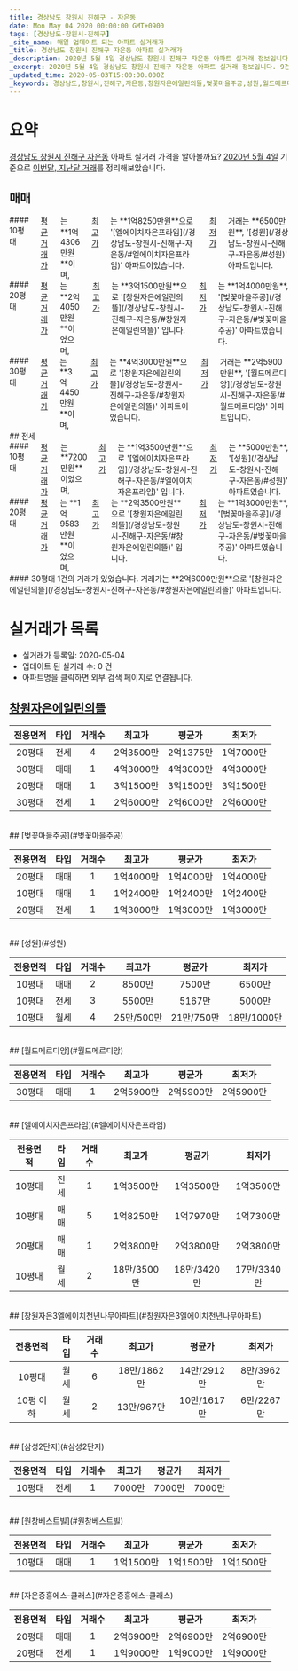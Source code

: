 ```yaml
---
title: 경상남도 창원시 진해구 - 자은동
date: Mon May 04 2020 00:00:00 GMT+0900
tags: [경상남도-창원시-진해구]
_site_name: 매일 업데이트 되는 아파트 실거래가
_title: 경상남도 창원시 진해구 자은동 아파트 실거래가
_description: 2020년 5월 4일 경상남도 창원시 진해구 자은동 아파트 실거래 정보입니다. 9건 아파트 정보가 있습니다.
_excerpt: 2020년 5월 4일 경상남도 창원시 진해구 자은동 아파트 실거래 정보입니다. 9건 아파트 정보가 있습니다.
_updated_time: 2020-05-03T15:00:00.000Z
_keywords: 경상남도,창원시,진해구,자은동,창원자은에일린의뜰,벚꽃마을주공,성원,월드메르디앙,엘에이치자은프라임,창원자은3엘에이치천년나무아파트,삼성2단지,원창베스트빌,자은중흥에스-클래스
---
```





# 요약
<ins>경상남도 창원시 진해구 자은동</ins> 아파트 실거래 가격을 알아볼까요? <ins>2020년 5월 4일</ins> 기준으로 <ins>이번달, 지난달 거래</ins>를 정리해보았습니다.

## 매매
<div class="container">
<div class="six columns" markdown="1">
#### 10평대
<ins>평균 거래가</ins>는 **1억4306만원**이며, <ins>최고가</ins>는 **1억8250만원**으로 '[엘에이치자은프라임](/경상남도-창원시-진해구-자은동/#엘에이치자은프라임)' 아파트이었습니다. <ins>최저가</ins> 거래는 **6500만원**, '[성원](/경상남도-창원시-진해구-자은동/#성원)' 아파트입니다.
</div>
<div class="six columns" markdown="1">
#### 20평대
<ins>평균 거래가</ins>는 **2억4050만원**이었으며, <ins>최고가</ins>는 **3억1500만원**으로 '[창원자은에일린의뜰](/경상남도-창원시-진해구-자은동/#창원자은에일린의뜰)' 입니다. <ins>최저가</ins>는 **1억4000만원**, '[벚꽃마을주공](/경상남도-창원시-진해구-자은동/#벚꽃마을주공)' 아파트였습니다.
</div>
</div>
<div class="container">
<div class="twelve columns" markdown="1">
#### 30평대
<ins>평균 거래가</ins>는 **3억4450만원**이며, <ins>최고가</ins>는 **4억3000만원**으로 '[창원자은에일린의뜰](/경상남도-창원시-진해구-자은동/#창원자은에일린의뜰)' 아파트이었습니다. <ins>최저가</ins> 거래는 **2억5900만원**, '[월드메르디앙](/경상남도-창원시-진해구-자은동/#월드메르디앙)' 아파트입니다.
</div>
</div>
## 전세
<div class="container">
<div class="six columns" markdown="1">
#### 10평대
<ins>평균 거래가</ins>는 **7200만원**이었으며, <ins>최고가</ins>는 **1억3500만원**으로 '[엘에이치자은프라임](/경상남도-창원시-진해구-자은동/#엘에이치자은프라임)' 입니다. <ins>최저가</ins>는 **5000만원**, '[성원](/경상남도-창원시-진해구-자은동/#성원)' 아파트였습니다.
</div>
<div class="six columns" markdown="1">
#### 20평대
<ins>평균 거래가</ins>는 **1억9583만원**이었으며, <ins>최고가</ins>는 **2억3500만원**으로 '[창원자은에일린의뜰](/경상남도-창원시-진해구-자은동/#창원자은에일린의뜰)' 입니다. <ins>최저가</ins>는 **1억3000만원**, '[벚꽃마을주공](/경상남도-창원시-진해구-자은동/#벚꽃마을주공)' 아파트였습니다.
</div>
</div>
<div class="container">
<div class="twelve columns" markdown="1">
#### 30평대
1건의 거래가 있었습니다. 거래가는 **2억6000만원**으로 '[창원자은에일린의뜰](/경상남도-창원시-진해구-자은동/#창원자은에일린의뜰)' 아파트입니다.
</div>
</div>



# 실거래가 목록
- 실거래가 등록일: 2020-05-04
- 업데이트 된 실거래 수: 0 건
- 아파트명을 클릭하면 외부 검색 페이지로 연결됩니다.

## [창원자은에일린의뜰](#창원자은에일린의뜰)

|전용면적|타입|거래수|최고가|평균가|최저가|
|:---:|:---:|:---:|:---:|:---:|:---:|
|20평대|<span class="deal-type-2">전세</span>|4|2억3500만|2억1375만|1억7000만|
|30평대|<span class="deal-type-1">매매</span>|1|4억3000만|4억3000만|4억3000만|
|20평대|<span class="deal-type-1">매매</span>|1|3억1500만|3억1500만|3억1500만|
|30평대|<span class="deal-type-2">전세</span>|1|2억6000만|2억6000만|2억6000만|

<br/>
## [벚꽃마을주공](#벚꽃마을주공)

|전용면적|타입|거래수|최고가|평균가|최저가|
|:---:|:---:|:---:|:---:|:---:|:---:|
|20평대|<span class="deal-type-1">매매</span>|1|1억4000만|1억4000만|1억4000만|
|10평대|<span class="deal-type-1">매매</span>|1|1억2400만|1억2400만|1억2400만|
|20평대|<span class="deal-type-2">전세</span>|1|1억3000만|1억3000만|1억3000만|

<br/>
## [성원](#성원)

|전용면적|타입|거래수|최고가|평균가|최저가|
|:---:|:---:|:---:|:---:|:---:|:---:|
|10평대|<span class="deal-type-1">매매</span>|2|8500만|7500만|6500만|
|10평대|<span class="deal-type-2">전세</span>|3|5500만|5167만|5000만|
|10평대|<span class="deal-type-3">월세</span>|4|25만/500만|21만/750만|18만/1000만|

<br/>
## [월드메르디앙](#월드메르디앙)

|전용면적|타입|거래수|최고가|평균가|최저가|
|:---:|:---:|:---:|:---:|:---:|:---:|
|30평대|<span class="deal-type-1">매매</span>|1|2억5900만|2억5900만|2억5900만|

<br/>
## [엘에이치자은프라임](#엘에이치자은프라임)

|전용면적|타입|거래수|최고가|평균가|최저가|
|:---:|:---:|:---:|:---:|:---:|:---:|
|10평대|<span class="deal-type-2">전세</span>|1|1억3500만|1억3500만|1억3500만|
|10평대|<span class="deal-type-1">매매</span>|5|1억8250만|1억7970만|1억7300만|
|20평대|<span class="deal-type-1">매매</span>|1|2억3800만|2억3800만|2억3800만|
|10평대|<span class="deal-type-3">월세</span>|2|18만/3500만|18만/3420만|17만/3340만|

<br/>
## [창원자은3엘에이치천년나무아파트](#창원자은3엘에이치천년나무아파트)

|전용면적|타입|거래수|최고가|평균가|최저가|
|:---:|:---:|:---:|:---:|:---:|:---:|
|10평대|<span class="deal-type-3">월세</span>|6|18만/1862만|14만/2912만|8만/3962만|
|10평 이하|<span class="deal-type-3">월세</span>|2|13만/967만|10만/1617만|6만/2267만|

<br/>
## [삼성2단지](#삼성2단지)

|전용면적|타입|거래수|최고가|평균가|최저가|
|:---:|:---:|:---:|:---:|:---:|:---:|
|10평대|<span class="deal-type-2">전세</span>|1|7000만|7000만|7000만|

<br/>
## [원창베스트빌](#원창베스트빌)

|전용면적|타입|거래수|최고가|평균가|최저가|
|:---:|:---:|:---:|:---:|:---:|:---:|
|10평대|<span class="deal-type-1">매매</span>|1|1억1500만|1억1500만|1억1500만|

<br/>
## [자은중흥에스-클래스](#자은중흥에스-클래스)

|전용면적|타입|거래수|최고가|평균가|최저가|
|:---:|:---:|:---:|:---:|:---:|:---:|
|20평대|<span class="deal-type-1">매매</span>|1|2억6900만|2억6900만|2억6900만|
|20평대|<span class="deal-type-2">전세</span>|1|1억9000만|1억9000만|1억9000만|

<br/>




